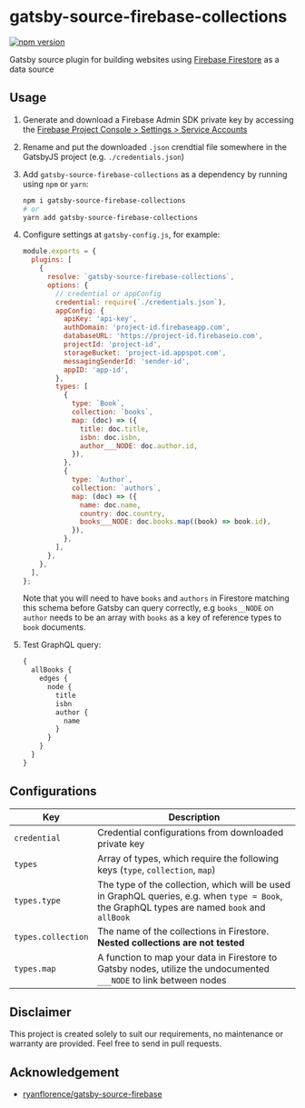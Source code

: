 # gatsby-source-firebase-collections

[![npm version](https://badge.fury.io/js/gatsby-source-firebase-collections.svg)](https://badge.fury.io/js/gatsby-source-firebase-collections)

Gatsby source plugin for building websites using
[Firebase Firestore](https://firebase.google.com/products/firestore)
as a data source

## Usage

1. Generate and download a Firebase Admin SDK private key by accessing the
   [Firebase Project Console > Settings > Service Accounts](https://console.firebase.google.com/project/_/settings/serviceaccounts/adminsdk)

2. Rename and put the downloaded `.json` crendtial file somewhere in the
   GatsbyJS project (e.g. `./credentials.json`)

3. Add `gatsby-source-firebase-collections` as a dependency by running using `npm` or `yarn`:

   ```sh
   npm i gatsby-source-firebase-collections
   # or
   yarn add gatsby-source-firebase-collections
   ```

4. Configure settings at `gatsby-config.js`, for example:

   ```js
   module.exports = {
     plugins: [
       {
         resolve: `gatsby-source-firebase-collections`,
         options: {
           // credential or appConfig
           credential: require(`./credentials.json`),
           appConfig: {
             apiKey: 'api-key',
             authDomain: 'project-id.firebaseapp.com',
             databaseURL: 'https://project-id.firebaseio.com',
             projectId: 'project-id',
             storageBucket: 'project-id.appspot.com',
             messagingSenderId: 'sender-id',
             appID: 'app-id',
           },
           types: [
             {
               type: `Book`,
               collection: `books`,
               map: (doc) => ({
                 title: doc.title,
                 isbn: doc.isbn,
                 author___NODE: doc.author.id,
               }),
             },
             {
               type: `Author`,
               collection: `authors`,
               map: (doc) => ({
                 name: doc.name,
                 country: doc.country,
                 books___NODE: doc.books.map((book) => book.id),
               }),
             },
           ],
         },
       },
     ],
   };
   ```

   Note that you will need to have `books` and `authors` in Firestore matching
   this schema before Gatsby can query correctly, e.g `books__NODE` on `author`
   needs to be an array with `books` as a key of reference types to `book`
   documents.

5. Test GraphQL query:

   ```graphql
   {
     allBooks {
       edges {
         node {
           title
           isbn
           author {
             name
           }
         }
       }
     }
   }
   ```

## Configurations

| Key                | Description                                                                                                                                  |
| ------------------ | -------------------------------------------------------------------------------------------------------------------------------------------- |
| `credential`       | Credential configurations from downloaded private key                                                                                        |
| `types`            | Array of types, which require the following keys (`type`, `collection`, `map`)                                                               |
| `types.type`       | The type of the collection, which will be used in GraphQL queries, e.g. when `type = Book`, the GraphQL types are named `book` and `allBook` |
| `types.collection` | The name of the collections in Firestore. **Nested collections are not tested**                                                              |
| `types.map`        | A function to map your data in Firestore to Gatsby nodes, utilize the undocumented `___NODE` to link between nodes                           |

## Disclaimer

This project is created solely to suit our requirements, no maintenance or
warranty are provided. Feel free to send in pull requests.

## Acknowledgement

- [ryanflorence/gatsby-source-firebase](https://github.com/ryanflorence/gatsby-source-firebase)
